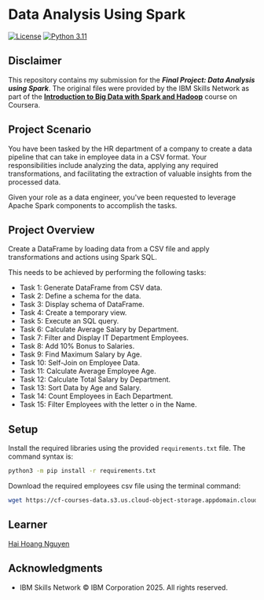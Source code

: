 # Data Analysis Using Spark

[![License](https://img.shields.io/badge/License-Apache_2.0-0D76A8?style=flat)](https://opensource.org/licenses/Apache-2.0)
[![Python 3.11](https://img.shields.io/badge/Python-3.11-green.svg)](https://shields.io/)

## Disclaimer 

This repository contains my submission for the ***Final Project: Data Analysis using Spark***. The original files were provided by the IBM Skills Network as part of the **[Introduction to Big Data with Spark and Hadoop](https://www.coursera.org/learn/introduction-to-big-data-with-spark-hadoop)** course on Coursera.

## Project Scenario 

You have been tasked by the HR department of a company to create a data pipeline that can take in employee data in a CSV format. Your responsibilities include analyzing the data, applying any required transformations, and facilitating the extraction of valuable insights from the processed data.

Given your role as a data engineer, you've been requested to leverage Apache Spark components to accomplish the tasks.

## Project Overview 

Create a DataFrame by loading data from a CSV file and apply transformations and actions using Spark SQL. 

This needs to be achieved by performing the following tasks:

- Task 1: Generate DataFrame from CSV data.
- Task 2: Define a schema for the data.
- Task 3: Display schema of DataFrame.
- Task 4: Create a temporary view.
- Task 5: Execute an SQL query.
- Task 6: Calculate Average Salary by Department.
- Task 7: Filter and Display IT Department Employees.
- Task 8: Add 10% Bonus to Salaries.
- Task 9: Find Maximum Salary by Age.
- Task 10: Self-Join on Employee Data.
- Task 11: Calculate Average Employee Age.
- Task 12: Calculate Total Salary by Department.
- Task 13: Sort Data by Age and Salary.
- Task 14: Count Employees in Each Department.
- Task 15: Filter Employees with the letter o in the Name.

## Setup

Install the required libraries using the provided `requirements.txt` file. The command syntax is:

```bash
python3 -m pip install -r requirements.txt
```

Download the required employees csv file using the terminal command:

```bash
wget https://cf-courses-data.s3.us.cloud-object-storage.appdomain.cloud/IBM-BD0225EN-SkillsNetwork/data/employees.csv
```

## Learner

[Hai Hoang Nguyen](https://www.linkedin.com/in/hoang-ngn/)

## Acknowledgments

* IBM Skills Network © IBM Corporation 2025. All rights reserved.
